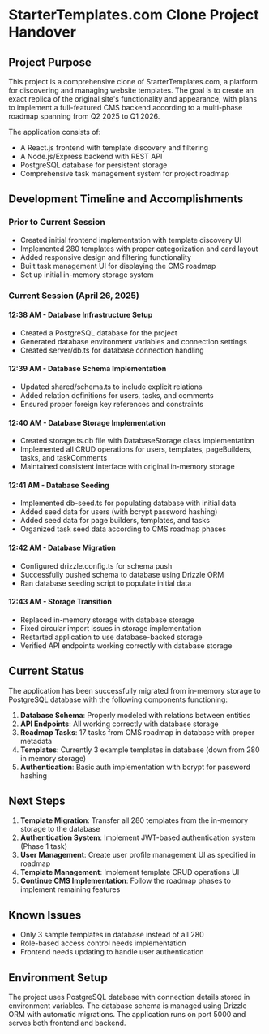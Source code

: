 # StarterTemplates.com Clone Project Handover

## Project Purpose
This project is a comprehensive clone of StarterTemplates.com, a platform for discovering and managing website templates. The goal is to create an exact replica of the original site's functionality and appearance, with plans to implement a full-featured CMS backend according to a multi-phase roadmap spanning from Q2 2025 to Q1 2026.

The application consists of:
- A React.js frontend with template discovery and filtering
- A Node.js/Express backend with REST API
- PostgreSQL database for persistent storage
- Comprehensive task management system for project roadmap

## Development Timeline and Accomplishments

### Prior to Current Session
- Created initial frontend implementation with template discovery UI
- Implemented 280 templates with proper categorization and card layout
- Added responsive design and filtering functionality
- Built task management UI for displaying the CMS roadmap
- Set up initial in-memory storage system

### Current Session (April 26, 2025)

#### 12:38 AM - Database Infrastructure Setup
- Created a PostgreSQL database for the project
- Generated database environment variables and connection settings
- Created server/db.ts for database connection handling

#### 12:39 AM - Database Schema Implementation
- Updated shared/schema.ts to include explicit relations
- Added relation definitions for users, tasks, and comments
- Ensured proper foreign key references and constraints

#### 12:40 AM - Database Storage Implementation
- Created storage.ts.db file with DatabaseStorage class implementation
- Implemented all CRUD operations for users, templates, pageBuilders, tasks, and taskComments
- Maintained consistent interface with original in-memory storage

#### 12:41 AM - Database Seeding
- Implemented db-seed.ts for populating database with initial data
- Added seed data for users (with bcrypt password hashing)
- Added seed data for page builders, templates, and tasks
- Organized task seed data according to CMS roadmap phases

#### 12:42 AM - Database Migration
- Configured drizzle.config.ts for schema push
- Successfully pushed schema to database using Drizzle ORM
- Ran database seeding script to populate initial data

#### 12:43 AM - Storage Transition
- Replaced in-memory storage with database storage
- Fixed circular import issues in storage implementation
- Restarted application to use database-backed storage
- Verified API endpoints working correctly with database storage

## Current Status
The application has been successfully migrated from in-memory storage to PostgreSQL database with the following components functioning:

1. **Database Schema**: Properly modeled with relations between entities
2. **API Endpoints**: All working correctly with database storage
3. **Roadmap Tasks**: 17 tasks from CMS roadmap in database with proper metadata
4. **Templates**: Currently 3 example templates in database (down from 280 in memory storage)
5. **Authentication**: Basic auth implementation with bcrypt for password hashing

## Next Steps
1. **Template Migration**: Transfer all 280 templates from the in-memory storage to the database
2. **Authentication System**: Implement JWT-based authentication system (Phase 1 task)
3. **User Management**: Create user profile management UI as specified in roadmap
4. **Template Management**: Implement template CRUD operations UI
5. **Continue CMS Implementation**: Follow the roadmap phases to implement remaining features

## Known Issues
- Only 3 sample templates in database instead of all 280
- Role-based access control needs implementation
- Frontend needs updating to handle user authentication

## Environment Setup
The project uses PostgreSQL database with connection details stored in environment variables. The database schema is managed using Drizzle ORM with automatic migrations. The application runs on port 5000 and serves both frontend and backend.